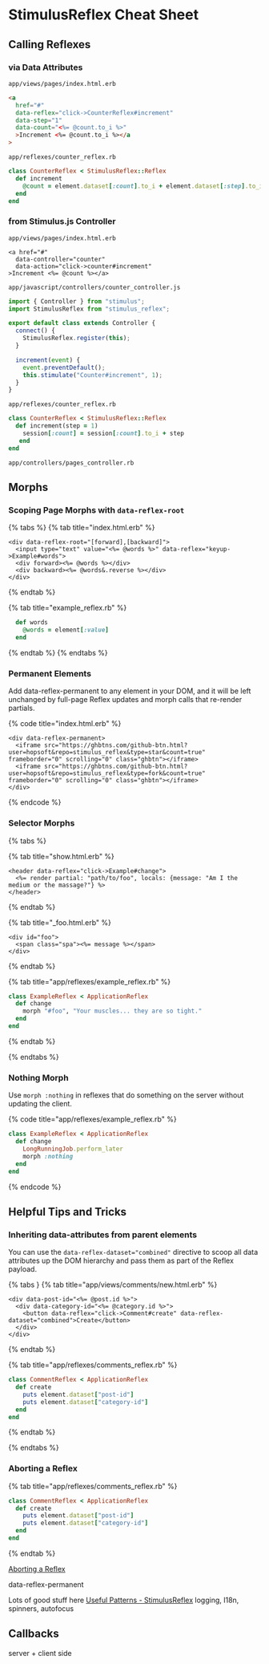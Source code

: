 # StimulusReflex Cheat Sheet

## Calling Reflexes

### via Data Attributes

`app/views/pages/index.html.erb`

```html
<a
  href="#"
  data-reflex="click->CounterReflex#increment"
  data-step="1"
  data-count="<%= @count.to_i %>"
  >Increment <%= @count.to_i %></a
>
```

`app/reflexes/counter_reflex.rb`

```ruby
class CounterReflex < StimulusReflex::Reflex
  def increment
    @count = element.dataset[:count].to_i + element.dataset[:step].to_i
  end
end
```

### from Stimulus.js Controller

`app/views/pages/index.html.erb`

```erb
<a href="#"
  data-controller="counter"
  data-action="click->counter#increment"
>Increment <%= @count %></a>
```

`app/javascript/controllers/counter_controller.js`

```javascript
import { Controller } from "stimulus";
import StimulusReflex from "stimulus_reflex";

export default class extends Controller {
  connect() {
    StimulusReflex.register(this);
  }

  increment(event) {
    event.preventDefault();
    this.stimulate("Counter#increment", 1);
  }
}
```

`app/reflexes/counter_reflex.rb`

```ruby
class CounterReflex < StimulusReflex::Reflex
  def increment(step = 1)
    session[:count] = session[:count].to_i + step
   end
end

```

`app/controllers/pages_controller.rb`

## Morphs

### Scoping Page Morphs with `data-reflex-root`

{% tabs %}
{% tab title="index.html.erb" %}

```text
<div data-reflex-root="[forward],[backward]">
  <input type="text" value="<%= @words %>" data-reflex="keyup->Example#words">
  <div forward><%= @words %></div>
  <div backward><%= @words&.reverse %></div>
</div>
```

{% endtab %}

{% tab title="example\_reflex.rb" %}

```ruby
  def words
    @words = element[:value]
  end
```

{% endtab %}
{% endtabs %}

### Permanent Elements

Add data-reflex-permanent to any element in your DOM, and it will be left unchanged by full-page Reflex updates and morph calls that re-render partials.

{% code title="index.html.erb" %}

```markup
<div data-reflex-permanent>
  <iframe src="https://ghbtns.com/github-btn.html?user=hopsoft&repo=stimulus_reflex&type=star&count=true" frameborder="0" scrolling="0" class="ghbtn"></iframe>
  <iframe src="https://ghbtns.com/github-btn.html?user=hopsoft&repo=stimulus_reflex&type=fork&count=true" frameborder="0" scrolling="0" class="ghbtn"></iframe>
</div>
```

{% endcode %}

### Selector Morphs

{% tabs %}

{% tab title="show.html.erb" %}

```markup
<header data-reflex="click->Example#change">
  <%= render partial: "path/to/foo", locals: {message: "Am I the medium or the massage?"} %>
</header>
```

{% endtab %}

{% tab title="\_foo.html.erb" %}

```markup
<div id="foo">
  <span class="spa"><%= message %></span>
</div>
```

{% endtab %}

{% tab title="app/reflexes/example\_reflex.rb" %}

```ruby
class ExampleReflex < ApplicationReflex
  def change
    morph "#foo", "Your muscles... they are so tight."
  end
end
```

{% endtab %}

{% endtabs %}

### Nothing Morph

Use `morph :nothing` in reflexes that do something on the server without updating the client.

{% code title="app/reflexes/example\_reflex.rb" %}

```ruby
class ExampleReflex < ApplicationReflex
  def change
    LongRunningJob.perform_later
    morph :nothing
  end
end
```

{% endcode %}

## Helpful Tips and Tricks

### Inheriting data-attributes from parent elements

You can use the `data-reflex-dataset="combined"` directive to scoop all data attributes up the DOM hierarchy and pass them as part of the Reflex payload.

{% tabs }
{% tab title="app/views/comments/new.html.erb" %}

```markup
<div data-post-id="<%= @post.id %>">
  <div data-category-id="<%= @category.id %>">
    <button data-reflex="click->Comment#create" data-reflex-dataset="combined">Create</button>
  </div>
</div>
```

{% endtab %}

{% tab title="app/reflexes/comments_reflex.rb" %}

```ruby
class CommentReflex < ApplicationReflex
  def create
    puts element.dataset["post-id"]
    puts element.dataset["category-id"]
  end
end
```

{% endtab %}

{% endtabs %}

### Aborting a Reflex

{% tab title="app/reflexes/comments_reflex.rb" %}

```ruby
class CommentReflex < ApplicationReflex
  def create
    puts element.dataset["post-id"]
    puts element.dataset["category-id"]
  end
end
```

{% endtab %}

[Aborting a Reflex](https://docs.stimulusreflex.com/reflexes#aborting-a-reflex)

data-reflex-permanent

Lots of good stuff here [Useful Patterns - StimulusReflex](https://docs.stimulusreflex.com/patterns)
logging, I18n, spinners, autofocus

## Callbacks

server + client side
